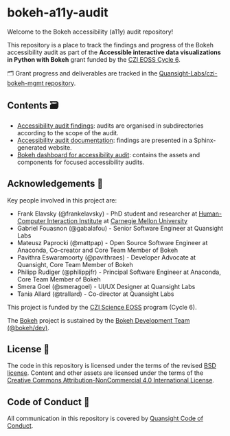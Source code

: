 # bokeh-a11y-audit

Welcome to the Bokeh accessibility (a11y) audit repository!

This repository is a place to track the findings and progress of the Bokeh accessibility audit as part of the
**Accessible interactive data visualizations in Python with Bokeh** grant funded by the [CZI EOSS Cycle 6](https://chanzuckerberg.com/eoss/).

🗂️ Grant progress and deliverables are tracked in the [Quansight-Labs/czi-bokeh-mgmt repository](https://github.com/Quansight-Labs/czi-bokeh-mgmt).

## Contents 🗃️

- [Accessibility audit findings](./source/): audits are organised in subdirectories according to the scope of the audit.
- [Accessibility audit documentation](https://bokeh-a11y-audit.readthedocs.io/en/latest/): findings are presented in a Sphinx-generated website.
- [Bokeh dashboard for accessibility audit](./dashboard/README.md): contains the assets and components for focused accessibility audits.

## Acknowledgements 🤝

Key people involved in this project are:

- Frank Elavsky (@frankelavsky) - PhD student and researcher at [Human-Computer Interaction Institute](https://hcii.cmu.edu/) at [Carnegie Mellon University](https://www.cmu.edu/)
- Gabriel Fouasnon (@gabalafou) - Senior Software Engineer at Quansight Labs
- Mateusz Paprocki (@mattpap) - Open Source Software Engineer at Anaconda, Co-creator and Core Team Member of Bokeh
- Pavithra Eswaramoorty (@pavithraes) - Developer Advocate at Quansight, Core Team Member of Bokeh
- Philipp Rudiger (@philippjfr) - Principal Software Engineer at Anaconda, Core Team Member of Bokeh
- Smera Goel (@smeragoel) - UI/UX Designer at Quansight Labs
- Tania Allard (@trallard) - Co-director at Quansight Labs

This project is funded by the [CZI Science EOSS](https://chanzuckerberg.com/eoss/) program (Cycle 6).

The [Bokeh](https://bokeh.org/) project is sustained by the [Bokeh Development Team (@bokeh/dev)](https://github.com/orgs/bokeh/teams/dev).

## License 📃

The code in this repository is licensed under the terms of the revised [BSD license](./LICENSE).
Content and other assets are licensed under the terms of the [Creative Commons Attribution-NonCommercial 4.0 International License](https://creativecommons.org/licenses/by-nc/4.0/).

## Code of Conduct 📖

All communication in this repository is covered by [Quansight Code of Conduct](https://github.com/Quansight/.github/blob/master/CODE_OF_CONDUCT.md).
